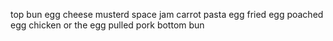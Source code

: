 top bun
egg
cheese
musterd
space jam
carrot
pasta
egg
fried egg
poached egg
chicken or the egg
pulled pork
bottom bun
